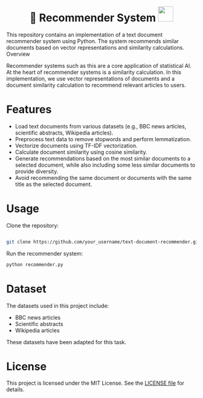 <div id="header" align="center">
  <h1>
    🚀 Recommender System
    <img src="https://media.giphy.com/media/v1.Y2lkPTc5MGI3NjExZ2g0M2owejB2MHAxbnluN21sZnp3eG1taGNyYXc5dTc0OHA1Y2FqcyZlcD12MV9pbnRlcm5hbF9naWZfYnlfaWQmY3Q9cw/lOgu1OnjYF2GHBfRU4/giphy.gif" width="40px"/>
  </h1>
</div>

This repository contains an implementation of a text document recommender system using Python. The system recommends similar documents based on vector representations and similarity calculations.
Overview

Recommender systems such as this are a core application of statistical AI. At the heart of recommender systems is a similarity calculation. In this implementation, we use vector representations of documents and a document similarity calculation to recommend relevant articles to users.

# Features

- Load text documents from various datasets (e.g., BBC news articles, scientific abstracts, Wikipedia articles).
- Preprocess text data to remove stopwords and perform lemmatization.
- Vectorize documents using TF-IDF vectorization.
- Calculate document similarity using cosine similarity.
- Generate recommendations based on the most similar documents to a selected document, while also including some less similar documents to provide diversity.
- Avoid recommending the same document or documents with the same title as the selected document.

# Usage

Clone the repository:
```bash

git clone https://github.com/your_username/text-document-recommender.git
```

Run the recommender system:
```bash
python recommender.py
```

# Dataset
The datasets used in this project include:

- BBC news articles
- Scientific abstracts
- Wikipedia articles

These datasets have been adapted for this task.

# License

This project is licensed under the MIT License. See the [LICENSE file](./LICENSE) for details.
